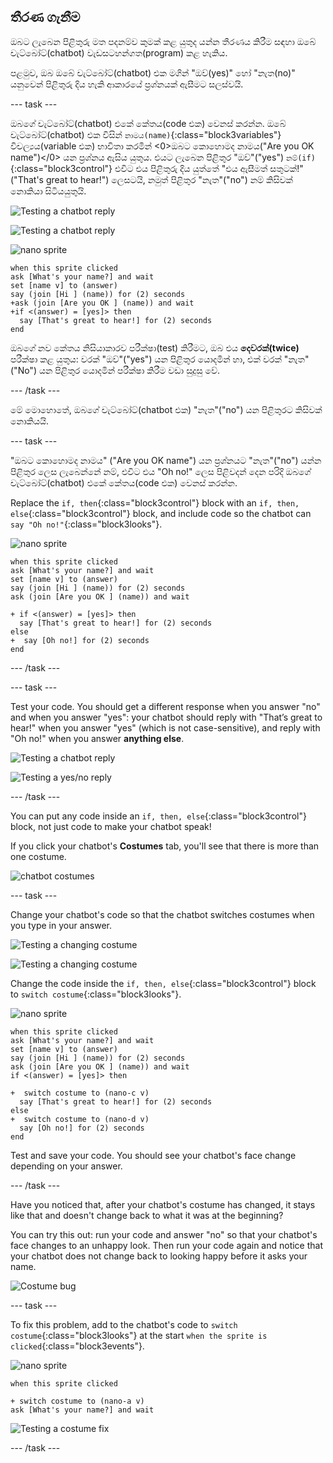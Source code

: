 ## තීරණ ගැනීම

ඔබට ලැබෙන පිළිතුරු මත පදනම්ව කුමක් කළ යුතුද යන්න තීරණය කිරීම සඳහා ඔබේ චැට්බෝට්(chatbot) වැඩසටහන්ගත(program) කළ හැකිය.

පළමුව, ඔබ ඔබේ චැට්බෝට්(chatbot) එක මගින් "ඔව්(yes)" හෝ "නැත(no)" යනුවෙන් පිළිතුරු දිය හැකි ආකාරයේ ප්‍රශ්නයක් ඇසීමට සලස්වයි.

\--- task \---

ඔබගේ චැට්බෝට්(chatbot) එකේ කේතය(code එක) වෙනස් කරන්න. ඔබේ චැට්බෝට්(chatbot) එක විසින් `නාමය(name)`{:class="block3variables"} විචල්‍යය(variable එක) භාවිතා කරමින් <0>ඔබට කොහොමද නාමය("Are you OK name")</0> යන ප්‍රශ්නය ඇසිය යුතුය. එයට ලැබෙන පිළිතුර "ඔව්"("yes") `නම්(if)`{:class="block3control"} එවිට එය පිළිතුරු දිය යුත්තේ "එය ඇසීමත් සතුටක්!"("That's great to hear!") ලෙසටයි, නමුත් පිළිතුර "නැත"("no") නම් කිසිවක් නොකියා සිටියයුතුයි.

![Testing a chatbot reply](images/chatbot-if-test1-annotated.png)

![Testing a chatbot reply](images/chatbot-if-test2.png)

![nano sprite](images/nano-sprite.png)

```blocks3
when this sprite clicked
ask [What's your name?] and wait
set [name v] to (answer)
say (join [Hi ] (name)) for (2) seconds
+ask (join [Are you OK ] (name)) and wait
+if <(answer) = [yes]> then
  say [That's great to hear!] for (2) seconds
end
```

ඔබගේ නව කේතය නිසියාකාරව පරීක්ෂා(test) කිරීමට, ඔබ එය **දෙවරක්(twice)** පරීක්ෂා කළ යුතුය: වරක් "ඔව්"("yes") යන පිළිතුර යොදමින් හා, එක් වරක් "නැත"("No") යන පිළිතුර යොදමින් පරීක්ෂා කිරීම වඩා සුදුසු වේ.

\--- /task \---

මේ මොහොතේ, ඔබගේ චැට්බෝට්(chatbot එක) "නැත"("no") යන පිළිතුරට කිසිවක් නොකියයි.

\--- task \---

"ඔබට කොහොමද නාමය" ("Are you OK name") යන ප්‍රශ්නයට "නැත"("no") යන්න පිළිතුර ලෙස ලැබෙන්නේ නම්, එවිට එය "Oh no!" ලෙස පිළිවදන් දෙන පරිදි ඔබගේ චැට්බෝට්(chatbot) එකේ කේතය(code එක) වෙනස් කරන්න.

Replace the `if, then`{:class="block3control"} block with an `if, then, else`{:class="block3control"} block, and include code so the chatbot can `say "Oh no!"`{:class="block3looks"}.

![nano sprite](images/nano-sprite.png)

```blocks3
when this sprite clicked
ask [What's your name?] and wait
set [name v] to (answer)
say (join [Hi ] (name)) for (2) seconds
ask (join [Are you OK ] (name)) and wait

+ if <(answer) = [yes]> then 
  say [That's great to hear!] for (2) seconds
else 
+  say [Oh no!] for (2) seconds
end
```

\--- /task \---

\--- task \---

Test your code. You should get a different response when you answer "no" and when you answer "yes": your chatbot should reply with "That’s great to hear!" when you answer "yes" (which is not case-sensitive), and reply with "Oh no!" when you answer **anything else**.

![Testing a chatbot reply](images/chatbot-if-test2.png)

![Testing a yes/no reply](images/chatbot-if-else-test.png)

\--- /task \---

You can put any code inside an `if, then, else`{:class="block3control"} block, not just code to make your chatbot speak!

If you click your chatbot's **Costumes** tab, you'll see that there is more than one costume.

![chatbot costumes](images/chatbot-costume-view-annotated.png)

\--- task \---

Change your chatbot's code so that the chatbot switches costumes when you type in your answer.

![Testing a changing costume](images/chatbot-costume-test1.png)

![Testing a changing costume](images/chatbot-costume-test2.png)

Change the code inside the `if, then, else`{:class="block3control"} block to `switch costume`{:class="block3looks"}.

![nano sprite](images/nano-sprite.png)

```blocks3
when this sprite clicked
ask [What's your name?] and wait
set [name v] to (answer)
say (join [Hi ] (name)) for (2) seconds
ask (join [Are you OK ] (name)) and wait
if <(answer) = [yes]> then 

+  switch costume to (nano-c v)
  say [That's great to hear!] for (2) seconds
else 
+  switch costume to (nano-d v)
  say [Oh no!] for (2) seconds
end
```

Test and save your code. You should see your chatbot's face change depending on your answer.

\--- /task \---

Have you noticed that, after your chatbot's costume has changed, it stays like that and doesn't change back to what it was at the beginning?

You can try this out: run your code and answer "no" so that your chatbot's face changes to an unhappy look. Then run your code again and notice that your chatbot does not change back to looking happy before it asks your name.

![Costume bug](images/chatbot-costume-bug-test.png)

\--- task \---

To fix this problem, add to the chatbot's code to `switch costume`{:class="block3looks"} at the start `when the sprite is clicked`{:class="block3events"}.

![nano sprite](images/nano-sprite.png)

```blocks3
when this sprite clicked

+ switch costume to (nano-a v)
ask [What's your name?] and wait
```

![Testing a costume fix](images/chatbot-costume-fix-test.png)

\--- /task \---